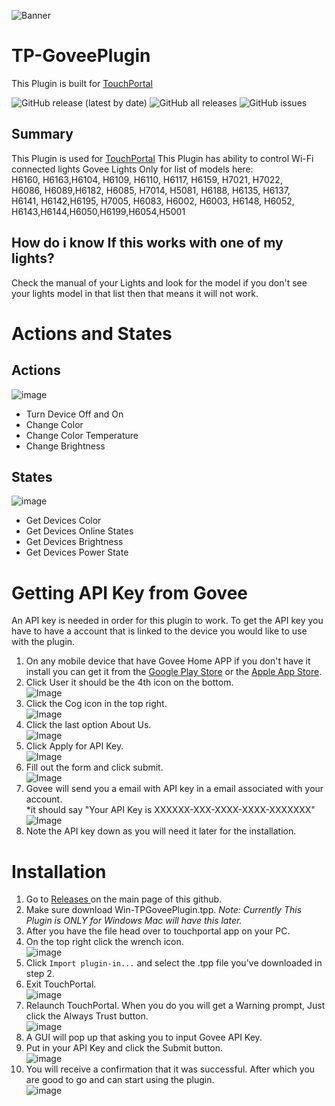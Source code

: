 ![Banner](/TPGoveeBanner.png)

# TP-GoveePlugin
This Plugin is built for [TouchPortal](https://www.touch-portal.com/assetsdb/show-all.php?cat=pl)

![GitHub release (latest by date)](https://img.shields.io/github/v/release/KillerBOSS2019/TP-GoveePlugin)
![GitHub all releases](https://img.shields.io/github/downloads/KillerBOSS2019/TP-GoveePlugin/total)
![GitHub issues](https://img.shields.io/github/issues/KillerBOSS2019/TP-GoveePlugin)

## Summary
This Plugin is used for [TouchPortal](https://www.touch-portal.com)
This Plugin has ability to control Wi-Fi connected lights Govee Lights Only for list of models here:  
H6160, H6163,H6104, H6109, H6110, H6117, H6159, H7021, H7022,  
H6086, H6089,H6182, H6085, H7014, H5081, H6188, H6135, H6137,  
H6141, H6142,H6195, H7005, H6083, H6002, H6003, H6148, H6052,  
H6143,H6144,H6050,H6199,H6054,H5001

## How do i know If this works with one of my lights?
Check the manual of your Lights and look for the model if you don't see
your lights model in that list then that means it will not work.

# Actions and States

## Actions
![image](/Images/Actions%20and%20Triggers/GoveeActions.png)
* Turn Device Off and On
* Change Color
* Change Color Temperature
* Change Brightness

## States
![image](/Images/Actions%20and%20Triggers/GoveeTriggers.png)
* Get Devices Color
* Get Devices Online States
* Get Devices Brightness
* Get Devices Power State

# Getting API Key from Govee
An API key is needed in order for this plugin to work. To get the API key you have to have a account that is linked to the device you would like to use with the plugin.
1. On any mobile device that have Govee Home APP if you don't have it install you can get it from the [Google Play Store](https://play.google.com/store/apps/details?id=com.govee.home) or the [Apple App Store](https://apps.apple.com/us/app/govee-home/id1395696823).
2. Click User it should be the 4th icon on the bottom.  
![Image](/Images/API%20Request/GoveeApp.png)
3. Click the Cog icon in the top right.  
![Image](/Images/API%20Request/HomeScreen.png)
4. Click the last option About Us.  
![Image](/Images/API%20Request/SettingPage.png)
5. Click Apply for API Key.  
![Image](/Images/API%20Request/AboutUs.png)
6. Fill out the form and click submit.  
![Image](/Images/API%20Request/APIRequest.png)
7. Govee will send you a email with API key in a email associated with your account.  
*it should say "Your API Key is XXXXXX-XXX-XXXX-XXXX-XXXXXXX"  
![Image](/Images/API%20Request/Email.png)
8. Note the API key down as you will need it later for the installation.

# Installation
1. Go to <a target="_blank" href="https://github.com/KillerBOSS2019/TP-GoveePlugin/releases" > Releases </a> on the main page of this github.
2. Make sure download Win-TPGoveePlugin.tpp. *Note: Currently This Plugin is ONLY for Windows Mac will have this later.*  
3. After you have the file head over to touchportal app on your PC.
4. On the top right click the wrench icon.  
![image](Images/Install/ImportPlugin.png)
5. Click `Import plugin-in...` and select the .tpp file you've downloaded in step 2.
6. Exit TouchPortal.  
![image](Images/Install/RestartTouchPortal.gif)
7. Relaunch TouchPortal. When you do you will get a Warning prompt, Just click the Always Trust button.  
![image](Images/Install/TrustedSite.png)
8. A GUI will pop up that asking you to input Govee API Key.
9. Put in your API Key and click the Submit button.  
![image](Images/Install/GoveeAPIConfig.png)
10. You will receive a confirmation that it was successful. After which you are good to go and can start using the plugin.  
![image](Images/Install/GoveeAPISuccess.png)


